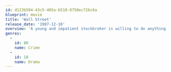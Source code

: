 ```yaml
---
id: d123b594-43c5-405a-b510-8750ec726c6a
blueprint: movie
title: 'Wall Street'
release_date: '1987-12-10'
overview: 'A young and impatient stockbroker is willing to do anything to get to the top, including trading on illegal inside information taken through a ruthless and greedy corporate raider whom takes the youth under his wing.'
genres:
  -
    id: 80
    name: Crime
  -
    id: 18
    name: Drama
---
```

